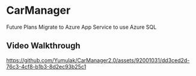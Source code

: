 # CarManager
Future Plans
Migrate to Azure App Service to use Azure SQL

## Video Walkthrough

https://github.com/Yumulak/CarManager2.0/assets/92001031/dd3ced2d-76c3-4cf8-b1b3-8d2ec93b25c1

